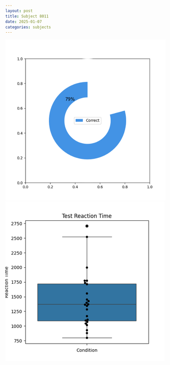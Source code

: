 ```yaml
---
layout: post
title: Subject 8011
date: 2025-01-07
categories: subjects
---
```


![](data/8011/run-27/8011_FN_acc_test.png)
![](data/8011/run-27/8011_FN_rt.png)

